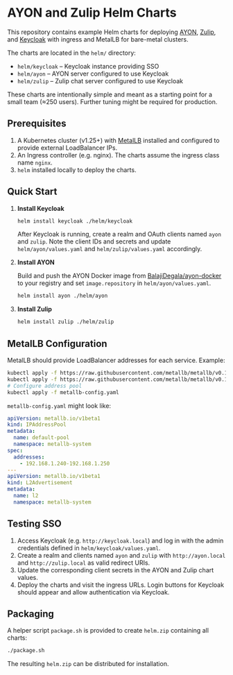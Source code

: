 # AYON and Zulip Helm Charts

This repository contains example Helm charts for deploying [AYON](https://github.com/BalajiDegala/ayon-docker), [Zulip](https://zulip.com), and [Keycloak](https://www.keycloak.org) with ingress and MetalLB for bare-metal clusters.

The charts are located in the `helm/` directory:

- `helm/keycloak` – Keycloak instance providing SSO
- `helm/ayon` – AYON server configured to use Keycloak
- `helm/zulip` – Zulip chat server configured to use Keycloak

These charts are intentionally simple and meant as a starting point for a small team (≈250 users). Further tuning might be required for production.

## Prerequisites

1. A Kubernetes cluster (v1.25+) with [MetalLB](https://metallb.universe.tf/) installed and configured to provide external LoadBalancer IPs.
2. An Ingress controller (e.g. nginx). The charts assume the ingress class name `nginx`.
3. `helm` installed locally to deploy the charts.

## Quick Start

1. **Install Keycloak**

   ```bash
   helm install keycloak ./helm/keycloak
   ```

   After Keycloak is running, create a realm and OAuth clients named `ayon` and `zulip`. Note the client IDs and secrets and update `helm/ayon/values.yaml` and `helm/zulip/values.yaml` accordingly.

2. **Install AYON**

   Build and push the AYON Docker image from [BalajiDegala/ayon-docker](https://github.com/BalajiDegala/ayon-docker) to your registry and set `image.repository` in `helm/ayon/values.yaml`.

   ```bash
   helm install ayon ./helm/ayon
   ```

3. **Install Zulip**

   ```bash
   helm install zulip ./helm/zulip
   ```

## MetalLB Configuration

MetalLB should provide LoadBalancer addresses for each service. Example:

```bash
kubectl apply -f https://raw.githubusercontent.com/metallb/metallb/v0.14.5/manifests/namespace.yaml
kubectl apply -f https://raw.githubusercontent.com/metallb/metallb/v0.14.5/manifests/metallb.yaml
# Configure address pool
kubectl apply -f metallb-config.yaml
```

`metallb-config.yaml` might look like:

```yaml
apiVersion: metallb.io/v1beta1
kind: IPAddressPool
metadata:
  name: default-pool
  namespace: metallb-system
spec:
  addresses:
    - 192.168.1.240-192.168.1.250
---
apiVersion: metallb.io/v1beta1
kind: L2Advertisement
metadata:
  name: l2
  namespace: metallb-system
```

## Testing SSO

1. Access Keycloak (e.g. `http://keycloak.local`) and log in with the admin credentials defined in `helm/keycloak/values.yaml`.
2. Create a realm and clients named `ayon` and `zulip` with `http://ayon.local` and `http://zulip.local` as valid redirect URIs.
3. Update the corresponding client secrets in the AYON and Zulip chart values.
4. Deploy the charts and visit the ingress URLs. Login buttons for Keycloak should appear and allow authentication via Keycloak.

## Packaging

A helper script `package.sh` is provided to create `helm.zip` containing all charts:

```bash
./package.sh
```

The resulting `helm.zip` can be distributed for installation.
